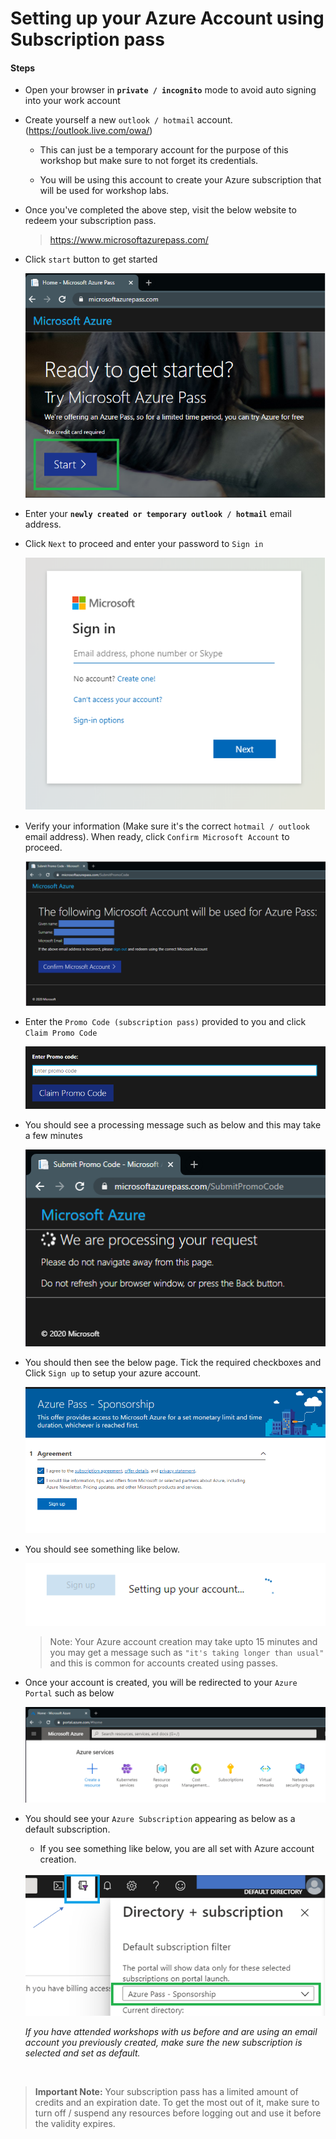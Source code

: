 # Setting up your Azure Account using Subscription pass

#### Steps

* Open your browser in **`private / incognito`** mode to avoid auto signing into your work account

* Create yourself a new `outlook / hotmail` account. (https://outlook.live.com/owa/)

    * This can just be a temporary account for the purpose of this workshop but make sure to not forget its credentials. 

    * You will be using this account to create your Azure subscription that will be used for workshop labs. 

* Once you've completed the above step, visit the below website to redeem your subscription pass.

    > https://www.microsoftazurepass.com/
   
* Click `start` button to get started 

    ![azure_account_setup](./assets/azure_pass_homepage.png)

* Enter your **`newly created or temporary outlook / hotmail`** email address. 

* Click `Next` to proceed and enter your password to `Sign in`

    ![azure_account_setup](./assets/login_box.png)

* Verify your information (Make sure it's the correct `hotmail / outlook` email address). When ready, click `Confirm Microsoft Account` to proceed. 

    ![azure_account_setup](./assets/confirmation_page.png)

* Enter the `Promo Code (subscription pass)` provided to you and click `Claim Promo Code`

    ![azure_account_setup](./assets/promo_code_box.png)

* You should see a processing message such as below and this may take a few minutes

    ![azure_account_setup](./assets/processing_message.png)

* You should then see the below page. Tick the required checkboxes and Click `Sign up` to setup your azure account.

    ![azure_account_setup](./assets/pass_sponsorship_signup.png)

* You should see something like below. 

    ![azure_account_setup](./assets/setting_up_account.png)

    > Note: Your Azure account creation may take upto 15 minutes and you may get a message such as `"it's taking longer than usual"` and this is common for accounts created using passes.
    
* Once your account is created, you will be redirected to your `Azure Portal` such as below

    ![azure_account_setup](./assets/azure_portal.png)

* You should see your `Azure Subscription` appearing as below as a default subscription.

    * If you see something like below, you are all set with Azure account creation.

    ![azure_account_setup](./assets/azure_portal_default_subscription.png)
  
    _If you have attended workshops with us before and are using an email account you previously created, make sure the new subscription is selected and set as default._

<br /> 

> **Important Note:** 
 Your subscription pass has a limited amount of credits and an expiration date. To get the most out of it, make sure to turn off / suspend any resources before logging out and use it before the validity expires.


